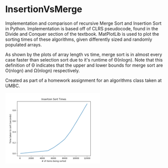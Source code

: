 # InsertionVsMerge
Implementation and comparison of recursive Merge Sort and Insertion Sort in Python. Implementation is based off of CLRS pseudocode, found in the Divide and Conquer section of the textbook. MatPlotLib is used to plot the sorting times of these algorithms, given differently sized and randomly populated arrays. 

As shown by the plots of array length vs time, merge sort is in almost every case faster than selection sort due to it's runtime of Θ(nlogn). Note that this definition of Θ indicates that the upper and lower bounds for merge sort are O(nlogn) and Ω(nlogn) respectively. 

Created as part of a homework assignment for an algorithms class taken at UMBC. 

<img
  src="Insertion_Sort_Times.png"
  alt="Alt text"
  title="Optional title"
  style="display: inline-block; margin: 0 auto; max-width: 300px">
